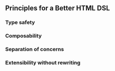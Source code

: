## Principles for a Better HTML DSL
### Type safety
### Composability
### Separation of concerns
### Extensibility without rewriting
